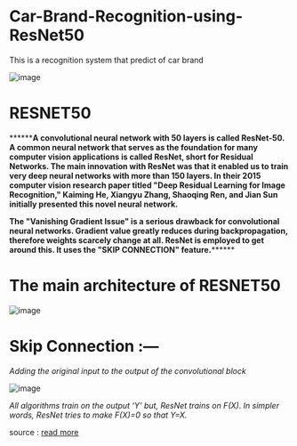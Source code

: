 # Car-Brand-Recognition-using-ResNet50
This is a recognition system that predict of car brand  

![image](https://user-images.githubusercontent.com/125149919/226267853-9895312d-7533-4f29-bf06-b241d6c60d12.png)
# RESNET50
********A convolutional neural network with 50 layers is called ResNet-50. A common neural network that serves as the foundation for many computer vision applications is called ResNet, short for Residual Networks. The main innovation with ResNet was that it enabled us to train very deep neural networks with more than 150 layers. In their 2015 computer vision research paper titled "Deep Residual Learning for Image Recognition," Kaiming He, Xiangyu Zhang, Shaoqing Ren, and Jian Sun initially presented this novel neural network.**

******The "Vanishing Gradient Issue" is a serious drawback for convolutional neural networks. Gradient value greatly reduces during backpropagation, therefore weights scarcely change at all. ResNet is employed to get around this. It uses the "SKIP CONNECTION" feature.************

# The main architecture of RESNET50

![image](https://user-images.githubusercontent.com/125149919/226268392-2b3ce060-1351-4dd8-827c-bc7c2fa40a0b.png)



# Skip Connection :— 
*Adding the original input to the output of the convolutional block*


![image](https://user-images.githubusercontent.com/125149919/226268662-597d3688-67d1-4da9-b156-f63970602d0b.png)


*All algorithms train on the output ‘Y’ but, ResNet trains on F(X). In simpler words, ResNet tries to make F(X)=0 so that Y=X.*

 source :  <a href = "https://blog.devgenius.io/resnet50-6b42934db431">read more</a>
